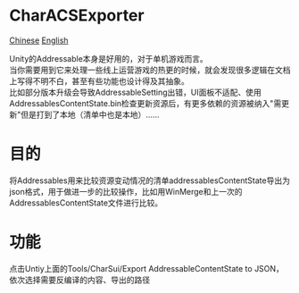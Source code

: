 # CharACSExporter

[Chinese](README.md)
[English](README-EN.md)

Unity的Addressable本身是好用的，对于单机游戏而言。  
当你需要用到它来处理一些线上运营游戏的热更的时候，就会发现很多逻辑在文档上写得不明不白，甚至有些功能也设计得及其抽象。  
比如部分版本升级会导致AddressableSetting出错，UI面板不适配、使用AddressablesContentState.bin检查更新资源后，有更多依赖的资源被纳入"需更新"但是打到了本地（清单中也是本地）......

# 目的
将Addressables用来比较资源变动情况的清单addressablesContentState导出为json格式，用于做进一步的比较操作，比如用WinMerge和上一次的AddressablesContentState文件进行比较。

# 功能
点击Untiy上面的Tools/CharSui/Export AddressableContentState to JSON，依次选择需要反编译的内容、导出的路径

